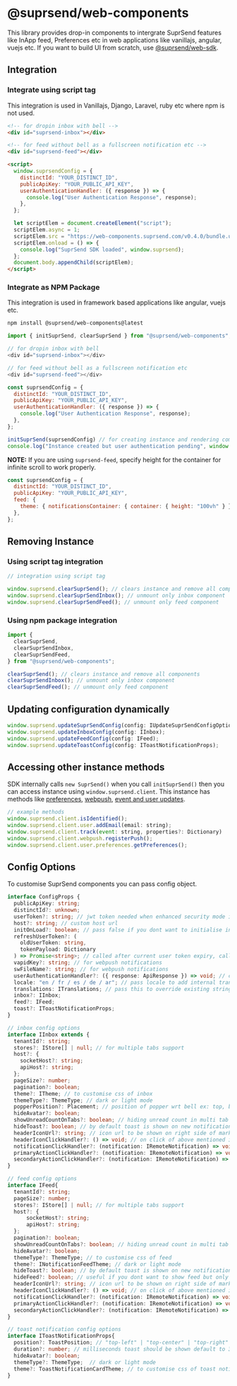 # @suprsend/web-components

This library provides drop-in components to intergrate SuprSend features like InApp feed, Preferences etc in web applications like vanillajs, angular, vuejs etc. If you want to build UI from scratch, use [@suprsend/web-sdk](https://github.com/suprsend/suprsend-web-sdk).

## Integration

### Integrate using script tag

This integration is used in Vanillajs, Django, Laravel, ruby etc where npm is not used.

```html
<!-- for dropin inbox with bell -->
<div id="suprsend-inbox"></div>

<!-- for feed without bell as a fullscreen notification etc -->
<div id="suprsend-feed"></div>

<script>
  window.suprsendConfig = {
    distinctId: "YOUR_DISTINCT_ID",
    publicApiKey: "YOUR_PUBLIC_API_KEY",
    userAuthenticationHandler: ({ response }) => {
      console.log("User Authentication Response", response);
    },
  };

  let scriptElem = document.createElement("script");
  scriptElem.async = 1;
  scriptElem.src = "https://web-components.suprsend.com/v0.4.0/bundle.umd.js";
  scriptElem.onload = () => {
    console.log("SuprSend SDK loaded", window.suprsend);
  };
  document.body.appendChild(scriptElem);
</script>
```

### Integrate as NPM Package

This integration is used in framework based applications like angular, vuejs etc.

```bash
npm install @suprsend/web-components@latest
```

```javascript
import { initSuprSend, clearSuprSend } from "@suprsend/web-components";

// for dropin inbox with bell
<div id="suprsend-inbox"></div>

// for feed without bell as a fullscreen notification etc
<div id="suprsend-feed"></div>

const suprsendConfig = {
  distinctId: "YOUR_DISTINCT_ID",
  publicApiKey: "YOUR_PUBLIC_API_KEY",
  userAuthenticationHandler: ({ response }) => {
    console.log("User Authentication Response", response);
  },
};

initSuprSend(suprsendConfig) // for creating instance and rendering component
console.log("Instance created but user authentication pending", window.suprsend)
```

**NOTE:** If you are using `suprsend-feed`, specify height for the container for infinite scroll to work properly.

```javascript
const suprsendConfig = {
  distinctId: "YOUR_DISTINCT_ID",
  publicApiKey: "YOUR_PUBLIC_API_KEY",
  feed: {
    theme: { notificationsContainer: { container: { height: "100vh" } } }, // add this to specify height
  },
};
```

## Removing Instance

### Using script tag integration

```javascript
// integration using script tag

window.suprsend.clearSuprSend(); // clears instance and remove all components
window.suprsend.clearSuprSendInbox(); // unmount only inbox component
window.suprsend.clearSuprSendFeed(); // unmount only feed component
```

### Using npm package integration

```javascript
import {
  clearSuprSend,
  clearSuprSendInbox,
  clearSuprSendFeed,
} from "@suprsend/web-components";

clearSuprSend(); // clears instance and remove all components
clearSuprSendInbox(); // unmount only inbox component
clearSuprSendFeed(); // unmount only feed component
```

## Updating configuration dynamically

```javascript
window.suprsend.updateSuprSendConfig(config: IUpdateSuprSendConfigOptions); // refresh userToken, change locale, translations dymanically
window.suprsend.updateInboxConfig(config: IInbox);
window.suprsend.updateFeedConfig(config: IFeed);
window.suprsend.updateToastConfig(config: IToastNotificationProps);
```

## Accessing other instance methods

SDK internally calls `new SuprSend()` when you call `initSuprSend()` then you can access instance using `window.suprsend.client`. This instance has methods like [preferences](https://docs.suprsend.com/docs/js-preferences), [webpush](https://docs.suprsend.com/docs/js-webpush), [event and user updates](https://docs.suprsend.com/docs/js-events-and-user-methods).

```javascript
// example methods
window.suprsend.client.isIdentified();
window.suprsend.client.user.addEmail(email: string);
window.suprsend.client.track(event: string, properties?: Dictionary)
window.suprsend.client.webpush.registerPush();
window.suprsend.client.user.preferences.getPreferences();
```

## Config Options

To customise SuprSend components you can pass config object.

```typescript
interface ConfigProps {
  publicApiKey: string;
  distinctId?: unknown;
  userToken?: string; // jwt token needed when enhanced security mode is enabled
  host?: string; // custom host url
  initOnLoad?: boolean; // pass false if you dont want to initialise instance just after loading script
  refreshUserToken?: (
    oldUserToken: string,
    tokenPayload: Dictionary
  ) => Promise<string>; // called after current user token expiry, call your BE api and return new user token
  vapidKey?: string; // for webpush notifications
  swFileName?: string; // for webpush notifications
  userAuthenticationHandler?: ({ response: ApiResponse }) => void; // callback will be called after internally authenticating user.
  locale: "en / fr / es / de / ar"; // pass locale to add internal translations
  translations: ITranslations; // pass this to override existing strings or adding new language that we dont support internally.
  inbox?: IInbox;
  feed?: IFeed;
  toast?: IToastNotificationProps;
}

// inbox config options
interface IInbox extends {
  tenantId?: string;
  stores?: IStore[] | null; // for multiple tabs support
  host?: {
    socketHost?: string;
    apiHost?: string;
  };
  pageSize?: number;
  pagination?: boolean;
  theme?: ITheme; // to customise css of inbox
  themeType?: ThemeType; // dark or light mode
  popperPosition?: Placement; // position of popper wrt bell ex: top, bottom-start, left-end
  hideAvatar?: boolean;
  showUnreadCountOnTabs?: boolean; // hiding unread count in multi tab setup
  hideToast?: boolean; // by default toast is shown on new notification. To stop it pass false
  headerIconUrl?: string; // icon url to be shown on right side of mark all as read button on header
  headerIconClickHandler?: () => void; // on click of above mentioned icon this is called
  notificationClickHandler?: (notification: IRemoteNotification) => void;
  primaryActionClickHandler?: (notification: IRemoteNotification) => void;
  secondaryActionClickHandler?: (notification: IRemoteNotification) => void;
}

// feed config options
interface IFeed{
  tenantId?: string;
  pageSize?: number;
  stores?: IStore[] | null; // for multiple tabs support
  host?: {
      socketHost?: string;
      apiHost?: string;
  };
  pagination?: boolean;
  showUnreadCountOnTabs?: boolean; // hiding unread count in multi tab setup
  hideAvatar?: boolean;
  themeType?: ThemeType; // to customise css of feed
  theme?: INotificationFeedTheme; // dark or light mode
  hideToast?: boolean; // by default toast is shown on new notification. To stop it pass false
  hideFeed?: boolean; // useful if you dont want to show feed but only show toast notif on new notification
  headerIconUrl?: string; // icon url to be shown on right side of mark all as read button on header
  headerIconClickHandler?: () => void; // on click of above mentioned icon this is called
  notificationClickHandler?: (notification: IRemoteNotification) => void;
  primaryActionClickHandler?: (notification: IRemoteNotification) => void;
  secondaryActionClickHandler?: (notification: IRemoteNotification) => void;
}

// toast notification config options
interface IToastNotificationProps{
  position?: ToastPosition; // "top-left" | "top-center" | "top-right" | "bottom-left" | "bottom-center" | "bottom-right"
  duration?: number; // milliseconds toast should be shown default to 3s
  hideAvatar?: boolean;
  themeType?: ThemeType;  // dark or light mode
  theme?: ToastNotificationCardTheme; // to customise css of toast notification
}
```
